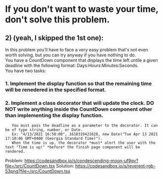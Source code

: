 # If you don't want to waste your time, don't solve this problem.

## 2) (yeah, I skipped the 1st one):<br />
In this problem you'll have to face a very easy problem that's not even worth solving, but you can try anyway if you have nothing to do.<br />
You have a CountDown component that displays the time left untile a given deadline with the following format: Days:Hours:Minutes:Seconds.<br >
You have two tasks:<br/>
### 1. Implement the display function so that the remaining time will be renedered in the specified format.
### 2. Implement a class decorator that will update the clock. DO NOT write anything inside the CountDown component other than implementing the display function.
       You must pass the deadline as a parameter to the decorator. It can be of type string, number, or Date.
       Ex: "4/13/2021 16:50:00", 1618319421628, new Date("Tue Apr 13 2021 17:10:06 GMT+0400 (Georgia Standard Time)").
       When the time is up, the decorator *must* alert the user with the text "Time is up!" *before* the finish page component will be rendered.

Problem:
https://codesandbox.io/s/condescending-moon-uf9qv?file=/src/CountDown.tsx
Solution:
https://codesandbox.io/s/reverent-rgb-53png?file=/src/CountDown.tsx
<br />
